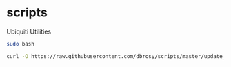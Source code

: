 # scripts
Ubiquiti Utilities

```bash
sudo bash
```

  ```bash
  curl -O https://raw.githubusercontent.com/dbrosy/scripts/master/update_speedtest.sh
  ```

